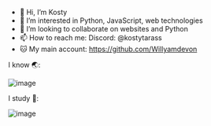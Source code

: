 - 👋 Hi, I’m Kosty
- 👀 I’m interested in Python, JavaScript, web technologies
- 💞️ I’m looking to collaborate on websites and Python
- 📫 How to reach me: Discord: @kostytarass
- 🐱 My main account: https://github.com/Willyamdevon


I know 🌏:


![image](https://github.com/Willyamdevon/Willyamdevon/assets/151402518/374305eb-c29a-45ac-a87e-1d4ccc181c1c)


I study 🏫:


![image](https://github.com/Willyamdevon/Willyamdevon/assets/151402518/5df57a0d-c125-4199-be07-87ca42a991c0)



<!---
Willyamdevon/Willyamdevon is a ✨ special ✨ repository because its `README.md` (this file) appears on your GitHub profile.
You can click the Preview link to take a look at your changes.
--->

